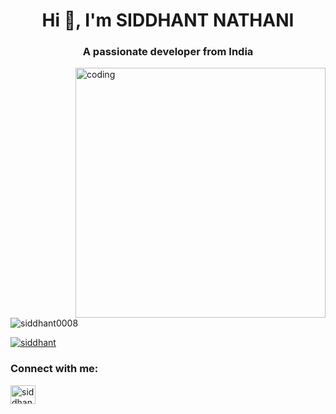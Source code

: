 <h1 align="center">Hi 👋, I'm SIDDHANT NATHANI</h1>
<h3 align="center">A passionate  developer from India</h3>
<img align="right" alt="coding" width="400" src="https://user-images.githubusercontent.com/74038190/229223263-cf2e4b07-2615-4f87-9c38-e37600f8381a.gif" > 
<p align="left"> <img src="https://komarev.com/ghpvc/?username=siddhant0008&label=Profile%20views&color=0e75b6&style=flat" alt="siddhant0008" /> </p>

<p align="left"> <a href="" target="blank"><img src="https://img.shields.io/twitter/follow/siddhant?logo=twitter&style=for-the-badge" alt="siddhant" /></a> </p>

<h3 align="left">Connect with me:</h3>
<p align="left">
<a href="https://twitter.com/siddhant" target="blank"><img align="center" src="https://raw.githubusercontent.com/rahuldkjain/github-profile-readme-generator/master/src/images/icons/Social/twitter.svg" alt="siddhant" height="30" width="40" /></a>
</p>
